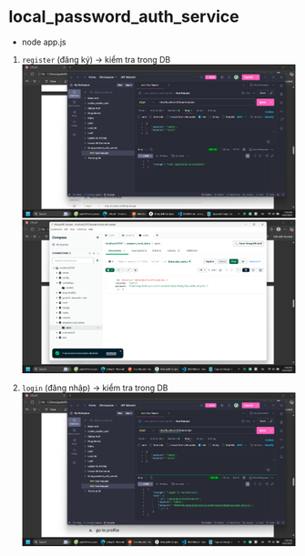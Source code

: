 # local_password_auth_service

- node app.js

1) `register` (đăng ký) → kiểm tra trong DB 
![alt text](public/image/image.png)
![alt text](public/image/image-2.png)

2) `login` (đăng nhập) → kiểm tra trong DB 
![alt text](public/image/image-1.png)
